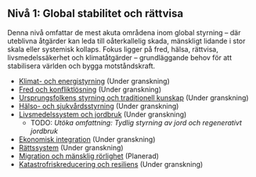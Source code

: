 ## Nivå 1: Global stabilitet och rättvisa

Denna nivå omfattar de mest akuta områdena inom global styrning – där uteblivna åtgärder kan leda till oåterkallelig skada, mänskligt lidande i stor skala eller systemisk kollaps. Fokus ligger på fred, hälsa, rättvisa, livsmedelssäkerhet och klimatåtgärder – grundläggande behov för att stabilisera världen och bygga motståndskraft.

* [Klimat- och energistyrning](/frameworks/docs/implementation/energy) (Under granskning)
* [Fred och konfliktlösning](/frameworks/docs/implementation/peace) (Under granskning)
* [Ursprungsfolkens styrning och traditionell kunskap](/frameworks/docs/implementation/indigenous) (Under granskning)
* [Hälso- och sjukvårdsstyrning](/frameworks/docs/implementation/healthcare) (Under granskning)
* [Livsmedelssystem och jordbruk](/frameworks/docs/implementation/food) (Under granskning)
  * TODO: *Utöka omfattning: Tydlig styrning av jord och regenerativt jordbruk*
* [Ekonomisk integration](/frameworks/docs/implementation/economic) (Under granskning)
* [Rättssystem](/frameworks/docs/implementation/justice) (Under granskning)
* [Migration och mänsklig rörlighet](/frameworks/docs/implementation/migration) (Planerad)
* [Katastrofriskreducering och resiliens](/frameworks/docs/implementation/disaster) (Under granskning)

